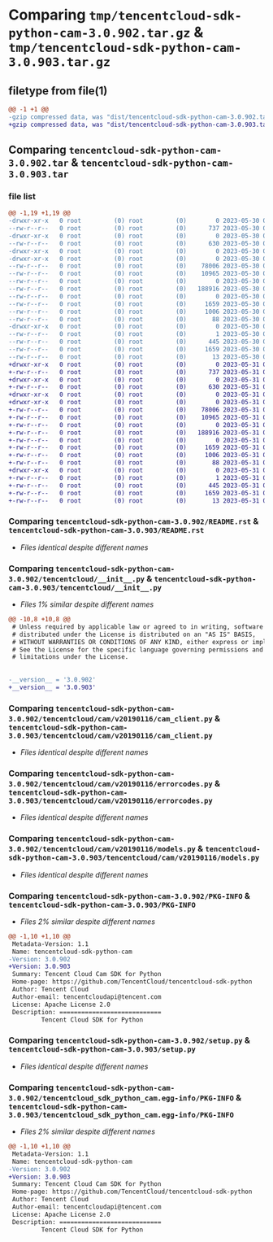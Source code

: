# Comparing `tmp/tencentcloud-sdk-python-cam-3.0.902.tar.gz` & `tmp/tencentcloud-sdk-python-cam-3.0.903.tar.gz`

## filetype from file(1)

```diff
@@ -1 +1 @@
-gzip compressed data, was "dist/tencentcloud-sdk-python-cam-3.0.902.tar", last modified: Tue May 30 00:17:01 2023, max compression
+gzip compressed data, was "dist/tencentcloud-sdk-python-cam-3.0.903.tar", last modified: Wed May 31 02:04:54 2023, max compression
```

## Comparing `tencentcloud-sdk-python-cam-3.0.902.tar` & `tencentcloud-sdk-python-cam-3.0.903.tar`

### file list

```diff
@@ -1,19 +1,19 @@
-drwxr-xr-x   0 root         (0) root         (0)        0 2023-05-30 00:17:01.000000 tencentcloud-sdk-python-cam-3.0.902/
--rw-r--r--   0 root         (0) root         (0)      737 2023-05-30 00:17:01.000000 tencentcloud-sdk-python-cam-3.0.902/README.rst
-drwxr-xr-x   0 root         (0) root         (0)        0 2023-05-30 00:17:01.000000 tencentcloud-sdk-python-cam-3.0.902/tencentcloud/
--rw-r--r--   0 root         (0) root         (0)      630 2023-05-30 00:17:01.000000 tencentcloud-sdk-python-cam-3.0.902/tencentcloud/__init__.py
-drwxr-xr-x   0 root         (0) root         (0)        0 2023-05-30 00:17:01.000000 tencentcloud-sdk-python-cam-3.0.902/tencentcloud/cam/
-drwxr-xr-x   0 root         (0) root         (0)        0 2023-05-30 00:17:01.000000 tencentcloud-sdk-python-cam-3.0.902/tencentcloud/cam/v20190116/
--rw-r--r--   0 root         (0) root         (0)    78006 2023-05-30 00:17:01.000000 tencentcloud-sdk-python-cam-3.0.902/tencentcloud/cam/v20190116/cam_client.py
--rw-r--r--   0 root         (0) root         (0)    10965 2023-05-30 00:17:01.000000 tencentcloud-sdk-python-cam-3.0.902/tencentcloud/cam/v20190116/errorcodes.py
--rw-r--r--   0 root         (0) root         (0)        0 2023-05-30 00:17:01.000000 tencentcloud-sdk-python-cam-3.0.902/tencentcloud/cam/v20190116/__init__.py
--rw-r--r--   0 root         (0) root         (0)   188916 2023-05-30 00:17:01.000000 tencentcloud-sdk-python-cam-3.0.902/tencentcloud/cam/v20190116/models.py
--rw-r--r--   0 root         (0) root         (0)        0 2023-05-30 00:17:01.000000 tencentcloud-sdk-python-cam-3.0.902/tencentcloud/cam/__init__.py
--rw-r--r--   0 root         (0) root         (0)     1659 2023-05-30 00:17:01.000000 tencentcloud-sdk-python-cam-3.0.902/PKG-INFO
--rw-r--r--   0 root         (0) root         (0)     1006 2023-05-30 00:17:01.000000 tencentcloud-sdk-python-cam-3.0.902/setup.py
--rw-r--r--   0 root         (0) root         (0)       88 2023-05-30 00:17:01.000000 tencentcloud-sdk-python-cam-3.0.902/setup.cfg
-drwxr-xr-x   0 root         (0) root         (0)        0 2023-05-30 00:17:01.000000 tencentcloud-sdk-python-cam-3.0.902/tencentcloud_sdk_python_cam.egg-info/
--rw-r--r--   0 root         (0) root         (0)        1 2023-05-30 00:17:01.000000 tencentcloud-sdk-python-cam-3.0.902/tencentcloud_sdk_python_cam.egg-info/dependency_links.txt
--rw-r--r--   0 root         (0) root         (0)      445 2023-05-30 00:17:01.000000 tencentcloud-sdk-python-cam-3.0.902/tencentcloud_sdk_python_cam.egg-info/SOURCES.txt
--rw-r--r--   0 root         (0) root         (0)     1659 2023-05-30 00:17:01.000000 tencentcloud-sdk-python-cam-3.0.902/tencentcloud_sdk_python_cam.egg-info/PKG-INFO
--rw-r--r--   0 root         (0) root         (0)       13 2023-05-30 00:17:01.000000 tencentcloud-sdk-python-cam-3.0.902/tencentcloud_sdk_python_cam.egg-info/top_level.txt
+drwxr-xr-x   0 root         (0) root         (0)        0 2023-05-31 02:04:54.000000 tencentcloud-sdk-python-cam-3.0.903/
+-rw-r--r--   0 root         (0) root         (0)      737 2023-05-31 02:04:54.000000 tencentcloud-sdk-python-cam-3.0.903/README.rst
+drwxr-xr-x   0 root         (0) root         (0)        0 2023-05-31 02:04:54.000000 tencentcloud-sdk-python-cam-3.0.903/tencentcloud/
+-rw-r--r--   0 root         (0) root         (0)      630 2023-05-31 02:04:54.000000 tencentcloud-sdk-python-cam-3.0.903/tencentcloud/__init__.py
+drwxr-xr-x   0 root         (0) root         (0)        0 2023-05-31 02:04:54.000000 tencentcloud-sdk-python-cam-3.0.903/tencentcloud/cam/
+drwxr-xr-x   0 root         (0) root         (0)        0 2023-05-31 02:04:54.000000 tencentcloud-sdk-python-cam-3.0.903/tencentcloud/cam/v20190116/
+-rw-r--r--   0 root         (0) root         (0)    78006 2023-05-31 02:04:54.000000 tencentcloud-sdk-python-cam-3.0.903/tencentcloud/cam/v20190116/cam_client.py
+-rw-r--r--   0 root         (0) root         (0)    10965 2023-05-31 02:04:54.000000 tencentcloud-sdk-python-cam-3.0.903/tencentcloud/cam/v20190116/errorcodes.py
+-rw-r--r--   0 root         (0) root         (0)        0 2023-05-31 02:04:54.000000 tencentcloud-sdk-python-cam-3.0.903/tencentcloud/cam/v20190116/__init__.py
+-rw-r--r--   0 root         (0) root         (0)   188916 2023-05-31 02:04:54.000000 tencentcloud-sdk-python-cam-3.0.903/tencentcloud/cam/v20190116/models.py
+-rw-r--r--   0 root         (0) root         (0)        0 2023-05-31 02:04:54.000000 tencentcloud-sdk-python-cam-3.0.903/tencentcloud/cam/__init__.py
+-rw-r--r--   0 root         (0) root         (0)     1659 2023-05-31 02:04:54.000000 tencentcloud-sdk-python-cam-3.0.903/PKG-INFO
+-rw-r--r--   0 root         (0) root         (0)     1006 2023-05-31 02:04:54.000000 tencentcloud-sdk-python-cam-3.0.903/setup.py
+-rw-r--r--   0 root         (0) root         (0)       88 2023-05-31 02:04:54.000000 tencentcloud-sdk-python-cam-3.0.903/setup.cfg
+drwxr-xr-x   0 root         (0) root         (0)        0 2023-05-31 02:04:54.000000 tencentcloud-sdk-python-cam-3.0.903/tencentcloud_sdk_python_cam.egg-info/
+-rw-r--r--   0 root         (0) root         (0)        1 2023-05-31 02:04:54.000000 tencentcloud-sdk-python-cam-3.0.903/tencentcloud_sdk_python_cam.egg-info/dependency_links.txt
+-rw-r--r--   0 root         (0) root         (0)      445 2023-05-31 02:04:54.000000 tencentcloud-sdk-python-cam-3.0.903/tencentcloud_sdk_python_cam.egg-info/SOURCES.txt
+-rw-r--r--   0 root         (0) root         (0)     1659 2023-05-31 02:04:54.000000 tencentcloud-sdk-python-cam-3.0.903/tencentcloud_sdk_python_cam.egg-info/PKG-INFO
+-rw-r--r--   0 root         (0) root         (0)       13 2023-05-31 02:04:54.000000 tencentcloud-sdk-python-cam-3.0.903/tencentcloud_sdk_python_cam.egg-info/top_level.txt
```

### Comparing `tencentcloud-sdk-python-cam-3.0.902/README.rst` & `tencentcloud-sdk-python-cam-3.0.903/README.rst`

 * *Files identical despite different names*

### Comparing `tencentcloud-sdk-python-cam-3.0.902/tencentcloud/__init__.py` & `tencentcloud-sdk-python-cam-3.0.903/tencentcloud/__init__.py`

 * *Files 1% similar despite different names*

```diff
@@ -10,8 +10,8 @@
 # Unless required by applicable law or agreed to in writing, software
 # distributed under the License is distributed on an "AS IS" BASIS,
 # WITHOUT WARRANTIES OR CONDITIONS OF ANY KIND, either express or implied.
 # See the License for the specific language governing permissions and
 # limitations under the License.
 
 
-__version__ = '3.0.902'
+__version__ = '3.0.903'
```

### Comparing `tencentcloud-sdk-python-cam-3.0.902/tencentcloud/cam/v20190116/cam_client.py` & `tencentcloud-sdk-python-cam-3.0.903/tencentcloud/cam/v20190116/cam_client.py`

 * *Files identical despite different names*

### Comparing `tencentcloud-sdk-python-cam-3.0.902/tencentcloud/cam/v20190116/errorcodes.py` & `tencentcloud-sdk-python-cam-3.0.903/tencentcloud/cam/v20190116/errorcodes.py`

 * *Files identical despite different names*

### Comparing `tencentcloud-sdk-python-cam-3.0.902/tencentcloud/cam/v20190116/models.py` & `tencentcloud-sdk-python-cam-3.0.903/tencentcloud/cam/v20190116/models.py`

 * *Files identical despite different names*

### Comparing `tencentcloud-sdk-python-cam-3.0.902/PKG-INFO` & `tencentcloud-sdk-python-cam-3.0.903/PKG-INFO`

 * *Files 2% similar despite different names*

```diff
@@ -1,10 +1,10 @@
 Metadata-Version: 1.1
 Name: tencentcloud-sdk-python-cam
-Version: 3.0.902
+Version: 3.0.903
 Summary: Tencent Cloud Cam SDK for Python
 Home-page: https://github.com/TencentCloud/tencentcloud-sdk-python
 Author: Tencent Cloud
 Author-email: tencentcloudapi@tencent.com
 License: Apache License 2.0
 Description: ============================
         Tencent Cloud SDK for Python
```

### Comparing `tencentcloud-sdk-python-cam-3.0.902/setup.py` & `tencentcloud-sdk-python-cam-3.0.903/setup.py`

 * *Files identical despite different names*

### Comparing `tencentcloud-sdk-python-cam-3.0.902/tencentcloud_sdk_python_cam.egg-info/PKG-INFO` & `tencentcloud-sdk-python-cam-3.0.903/tencentcloud_sdk_python_cam.egg-info/PKG-INFO`

 * *Files 2% similar despite different names*

```diff
@@ -1,10 +1,10 @@
 Metadata-Version: 1.1
 Name: tencentcloud-sdk-python-cam
-Version: 3.0.902
+Version: 3.0.903
 Summary: Tencent Cloud Cam SDK for Python
 Home-page: https://github.com/TencentCloud/tencentcloud-sdk-python
 Author: Tencent Cloud
 Author-email: tencentcloudapi@tencent.com
 License: Apache License 2.0
 Description: ============================
         Tencent Cloud SDK for Python
```

